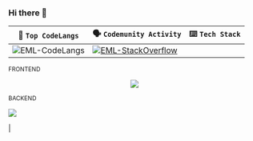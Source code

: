 ### Hi there 👋

| 🎯 <code>Top CodeLangs</code> | 🗣️ <code>Codemunity Activity</code> | ⌨️ <code>Tech Stack</code> |
| --- | --- | --- |
| ![EML-CodeLangs](https://github-readme-stats.vercel.app/api/top-langs/?username=eml-bin&layout=compact&theme=merko) | [![EML-StackOverflow](https://github-readme-stackoverflow.vercel.app/?userID=4010240&theme=dark)](https://stackoverflow.com/users/4010240/eduardo-ml) |
<div>
    <div>
        <sub>FRONTEND</sub>
        <p align="center">
            <a href="#">
                <img src="https://skillicons.dev/icons?i=react,html,angular,css" />
            </a>
        </p>
    </div>
    <div>
        <sub>BACKEND</sub>
        <p align="left">
            <a href="#">
                <img src="https://skillicons.dev/icons?i=python,java,cs" />
            </a>
        </p>
    </div>
</div>|

<!--
**eml-bin/eml-bin** is a ✨ _special_ ✨ repository because its `README.md` (this file) appears on your GitHub profile.

Here are some ideas to get you started:

- 🔭 I’m currently working on ...
- 🌱 I’m currently learning ...
- 👯 I’m looking to collaborate on ...
- 🤔 I’m looking for help with ...
- 💬 Ask me about ...
- 📫 How to reach me: ...
- 😄 Pronouns: ...
- ⚡ Fun fact: ...
-->
